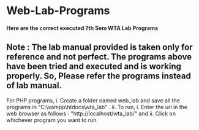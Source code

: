 # Web-Lab-Programs
#### Here are the correct executed 7th Sem WTA Lab Programs

## Note : The lab manual provided is taken only for reference and not perfect. The programs above have been tried and executed and is working properly. So, Please refer the programs instead of lab manual.

For PHP programs, 
    i. Create a folder named web_lab and save all the programs in "C:\xampp\htdocs\wta_lab" . 
    ii. To run, 
        i. Enter the url in the web browser as follows : "http://localhost/wta_lab/" and 
        ii. Click on whichever program you want to run. 
